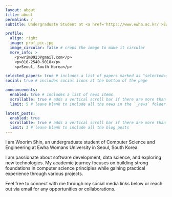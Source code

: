 ```yaml
---
layout: about
title: about
permalink: /
subtitle: Undergraduate Student at <a href='https://www.ewha.ac.kr/'>Ewha Womans University</a>

profile:
  align: right
  image: prof_pic.jpg
  image_circular: false # crops the image to make it circular
  more_info: >
    <p>wrim0923@gmail.com</p>
    <p>010-2540-9018</p>
    <p>Seoul, South Korea</p>

selected_papers: true # includes a list of papers marked as "selected={true}"
social: true # includes social icons at the bottom of the page

announcements:
  enabled: true # includes a list of news items
  scrollable: true # adds a vertical scroll bar if there are more than 3 news items
  limit: 5 # leave blank to include all the news in the `_news` folder

latest_posts:
  enabled: true
  scrollable: true # adds a vertical scroll bar if there are more than 3 new posts items
  limit: 3 # leave blank to include all the blog posts
---
```


I am Woorim Shin, an undergraduate student of Computer Science and Engineering at Ewha Womans University in Seoul, South Korea.

I am passionate about software development, data science, and exploring new technologies. My academic journey focuses on building strong foundations in computer science principles while gaining practical experience through various projects.

Feel free to connect with me through my social media links below or reach out via email for any opportunities or collaborations.
